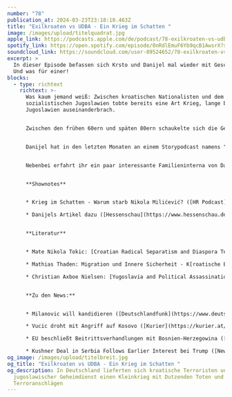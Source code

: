 ```yaml
---
number: "78"
publication_at: 2024-03-23T23:18:10.463Z
title: "Exilkroaten vs UDBA - Ein Krieg im Schatten "
image: /images/upload/titelquadrat.jpg
apple_link: https://podcasts.apple.com/de/podcast/78-exilkroaten-vs-udba-ein-krieg-im-schatten/id1170436903?i=1000650223203
spotify_link: https://open.spotify.com/episode/0nRdlEmuF6Yb9qcB1AwsrX?si=6e024a425f7a433d
soundcloud_link: https://soundcloud.com/user-89524652/78-exilkroaten-vs-udba-ein-krieg-im-schatten
excerpt: >
  In dieser Episode befassen sich Krsto und Danijel mal wieder mit Geschichte.
  Und was für einer! 
blocks:
  - type: richtext
    richtext: >-
      Was kaum jemand weiß: Zwischen kroatischen Nationalisten und dem
      sozialistischen Jugoslawien tobte bereits eine Art Krieg, lange bevor
      Jugoslawien auseinanderbrach.


      Zwischen den frühen 60ern und späten 80ern schaukelte sich die Gewalt zwischen rechten kroatischen Exilorganisationen und den jugoslawischen Geheimdiensten immer weiter hoch. Kroatische Terroristen verübten zeitweise im Wochentakt Terroranschläge weltweit. Und der jugoslawische Staat reagierte mit gezielten Tötungen. Das an sich wäre schon spektakulär genug - doch was gänzlich in Vergessenheit geraten ist: Dieser blutige Konflikt wurde zu einem nicht unwesentlichen Teil auf deutschem Boden ausgetragen.


      Danijel hat in den letzten Monaten an einem Storypodcast namens "Krieg im Schatten" gearbeitet, der unlängst vom Hessischen Rundfunk veröffentlicht wurde und der sich genau mit dieser Thematik befasst. Hier diskutieren Krsto und er nun die Hintergründe und die Frage, warum dieses blutige Kapitel jugoslawischer und deutscher Geschichte derart in Vergessenheit geraten ist.


      Nebenbei erfahrt ihr ein paar interessante Familieninterna von Danijel, warum der kroatische Präsident nun doch lieber wieder Ministerpräsident wäre und was Donald Trumps bucklige Verwandschaft in Belgrad so treibt.


      **Shownotes**


      * Krieg im Schatten - Warum starb Nikola Milićević? ([HR Podcast](https://www.ardaudiothek.de/sendung/krieg-im-schatten-warum-starb-nikola-milicevic/13207897/)) 

      * Danijels Artikel dazu ([Hessenschau](https://www.hessenschau.de/panorama/hr-podcast-untersucht-mordfall-warum-erschoss-der-jugoslawische-geheimdienst-einen-frankfurter-geschaeftsmann-v1,podcast-mordfall-milicevic-100.html)) 


      **Literatur**


      * Mate Nikola Tokic: [Croatian Radical Separatism and Diaspora Terrorism](https://www.press.purdue.edu/blog/2020/07/06/croatian-radical-separatism-and-diaspora-terrorism-qa-with-mate-nikola-tokic/)

      * Mathias Thaden: Migration und Innere Sicherheit - K[roatische Exilgruppen in der Bundesrepublik Deutschland. ](https://www.degruyter.com/document/doi/10.1515/9783110774122/html?lang=de)

      * Christian Axboe Nielsen: [Yugoslavia and Political Assassinations](https://www.bloomsbury.com/us/yugoslavia-and-political-assassinations-9780755634903/)


      **Zu den News:**


      * Milanovic will kandidieren ([Deutschlandfunk](https://www.deutschlandfunk.de/staatschef-milanovic-darf-nicht-bei-parlamentswahl-antreten-102.html)) 

      * Vucic droht mit Angriff auf Kosovo ([Kurier](https://kurier.at/politik/ausland/aleksandar-vucic-serbien-kosovo-konflikt-belgrad-wahl/402825664)) 

      * EU beschließt Beitrittsverhandlungen mit Bosnien-Herzegowina ([tagesschau](https://www.tagesschau.de/ausland/europa/eu-bosnien-herzegowina-102.html)) 

      * Kushner Deal in Serbia Follows Earlier Interest bei Trump ([New York Times](https://www.nytimes.com/2024/03/17/us/politics/kushner-deal-serbia-trump.html))
og_image: /images/upload/titelbreit.jpg
og_title: "Exilkroaten vs UDBA - Ein Krieg im Schatten "
og_description: In Deutschland lieferten sich kroatische Terroristen und
  jugoslawischer Geheimdienst einen Kleinkrieg mit Dutzenden Toten und
  Terroranschlägen
---
```

